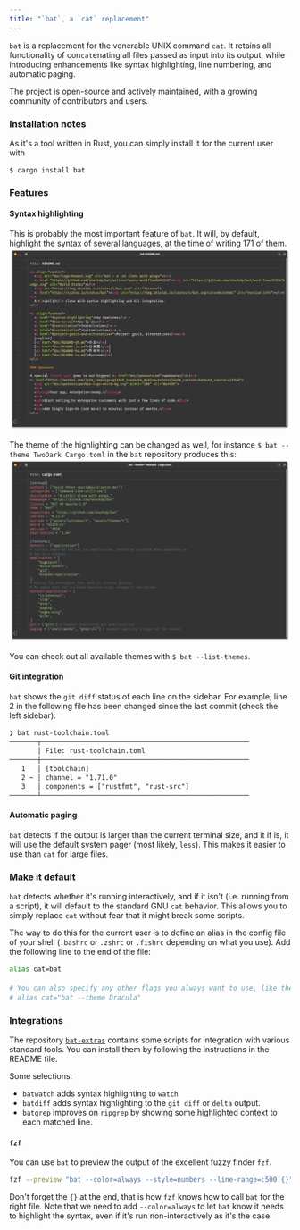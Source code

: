 ```yaml
---
title: "`bat`, a `cat` replacement"
---
```


`bat` is a replacement for the venerable UNIX command `cat`. It retains all functionality of con`cat`enating all files passed as input into its output, while introducing enhancements like syntax highlighting, line numbering, and automatic paging. 

The project is open-source and actively maintained, with a growing community of contributors and users.

### Installation notes

As it's a tool written in Rust, you can simply install it for the current user with
```
$ cargo install bat
```

### Features

#### Syntax highlighting
This is probably the most important feature of `bat`. It will, by default, highlight the syntax of several languages, at the time of writing 171 of them.
![Bat Highlighing](/assets/img/bat-highlighing.png)

The theme of the highlighting can be changed as well, for instance `$ bat --theme TwoDark Cargo.toml` in the `bat` repository produces this:
![Bat Theming](/assets/img/bat-theme.png)

You can check out all available themes with `$ bat --list-themes`.

#### Git integration
`bat` shows the `git diff` status of each line on the sidebar. For example, line 2 in the following file has been changed since the last commit (check the left sidebar):
```
❯ bat rust-toolchain.toml
───────┬────────────────────────────────────────────────────
       │ File: rust-toolchain.toml
───────┼────────────────────────────────────────────────────
   1   │ [toolchain]
   2 ~ │ channel = "1.71.0"
   3   │ components = ["rustfmt", "rust-src"]
───────┴────────────────────────────────────────────────────
```
#### Automatic paging
`bat` detects if the output is larger than the current terminal size, and it if is, it will use the default system pager (most likely, `less`). This makes it easier to use than `cat` for large files.

### Make it default
`bat` detects whether it's running interactively, and if it isn't (i.e. running from a script), it will default to the standard GNU `cat` behavior. This allows you to simply replace `cat` without fear that it might break some scripts.

The way to do this for the current user is to define an alias in the config file of your shell (`.bashrc` or `.zshrc` or `.fishrc` depending on what you use). Add the following line to the end of the file:

```sh
alias cat=bat

# You can also specify any other flags you always want to use, like the theme
# alias cat="bat --theme Dracula"
```

### Integrations

The repository [`bat-extras`](https://github.com/eth-p/bat-extras) contains some scripts for integration with various standard tools. You can install them by following the instructions in the README file.

Some selections:
* `batwatch` adds syntax highlighting to `watch`
* `batdiff` adds syntax highlighting to the `git diff` or `delta` output.
* `batgrep` improves on `ripgrep` by showing some highlighted context to each matched line.

#### `fzf`
You can use `bat` to preview the output of the excellent fuzzy finder `fzf`.
```sh
fzf --preview "bat --color=always --style=numbers --line-range=:500 {}"
```
Don't forget the `{}` at the end, that is how `fzf` knows how to call `bat` for the right file. Note that we need to add `--color=always` to let `bat` know it needs to highlight the syntax, even if it's run non-interactively as it's the case.
